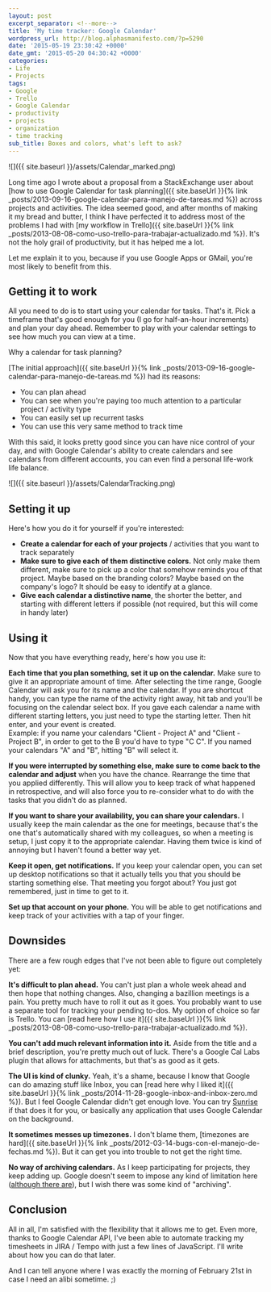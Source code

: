 ```yaml
---
layout: post
excerpt_separator: <!--more-->
title: 'My time tracker: Google Calendar'
wordpress_url: http://blog.alphasmanifesto.com/?p=5290
date: '2015-05-19 23:30:42 +0000'
date_gmt: '2015-05-20 04:30:42 +0000'
categories:
- Life
- Projects
tags:
- Google
- Trello
- Google Calendar
- productivity
- projects
- organization
- time tracking
sub_title: Boxes and colors, what's left to ask?
---
```


![]({{ site.baseurl }}/assets/Calendar_marked.png)

Long time ago I wrote about a proposal from a StackExchange user about [how to use Google Calendar for task planning]({{ site.baseUrl }}{% link _posts/2013-09-16-google-calendar-para-manejo-de-tareas.md %}) across projects and activities. The idea seemed good, and after months of making it my bread and butter, I think I have perfected it to address most of the problems I had with [my workflow in Trello]({{ site.baseUrl }}{% link _posts/2013-08-08-como-uso-trello-para-trabajar-actualizado.md %}). It's  not the holy grail of productivity, but it has helped me a lot.

Let me explain it to you, because if you use Google Apps or GMail, you're most likely to benefit from this.

<!--more-->

## Getting it to work

All you need to do is to start using your calendar for tasks. That's it. Pick a timeframe that's good enough for you (I go for half-an-hour increments) and plan your day ahead. Remember to play with your calendar settings to see how much you can view at a time.

Why a calendar for task planning?

[The initial approach]({{ site.baseUrl }}{% link _posts/2013-09-16-google-calendar-para-manejo-de-tareas.md %}) had its reasons:

- You can plan ahead
- You can see when you're paying too much attention to a particular project / activity type
- You can easily set up recurrent tasks
- You can use this very same method to track time

With this said, it looks pretty good since you can have nice control of your day, and with Google Calendar's ability to create calendars and see calendars from different accounts, you can even find a personal life-work life balance.

![]({{ site.baseurl }}/assets/CalendarTracking.png)


## Setting it up

Here's how you do it for yourself if you're interested:

- **Create a calendar for each of your projects** / activities that you want to track separately
- **Make sure to give each of them distinctive colors.** Not only make them different, make sure to pick up a color that somehow reminds you of that project. Maybe based on the branding colors? Maybe based on the company's logo? It should be easy to identify at a glance.
- **Give each calendar a distinctive name**, the shorter the better, and starting with different letters if possible (not required, but this will come in handy later)

## Using it

Now that you have everything ready, here's how you use it:

**Each time that you plan something, set it up on the calendar.** Make sure to give it an appropriate amount of time. After selecting the time range, Google Calendar will ask you for its name and the calendar. If you are shortcut handy, you can type the name of the activity right away, hit tab and you'll be focusing on the calendar select box. If you gave each calendar a name with different starting letters, you just need to type the starting letter. Then hit enter, and your event is created.<br />
Example: if you name your calendars "Client - Project A" and "Client - Project B", in order to get to the B you'd have to type "C C". If you named your calendars "A" and "B", hitting "B" will select it.

**If you were interrupted by something else, make sure to come back to the calendar and adjust** when you have the chance. Rearrange the time that you applied differently. This will allow you to keep track of what happened in retrospective, and will also force you to re-consider what to do with the tasks that you didn't do as planned.

**If you want to share your availability, you can share your calendars.** I usually keep the main calendar as the one for meetings, because that's the one that's automatically shared with my colleagues, so when a meeting is setup, I just copy it to the appropriate calendar. Having them twice is kind of annoying but I haven't found a better way yet.

**Keep it open, get notifications.** If you keep your calendar open, you can set up desktop notifications so that it actually tells you that you should be starting something else. That meeting you forgot about? You just got remembered, just in time to get to it.

**Set up that account on your phone.** You will be able to get notifications and keep track of your activities with a tap of your finger.

## Downsides

There are a few rough edges that I've not been able to figure out completely yet:

**It's difficult to plan ahead.** You can't just plan a whole week ahead and then hope that nothing changes. Also, changing a bazillion meetings is a pain. You pretty much have to roll it out as it goes. You probably want to use a separate tool for tracking your pending to-dos. My option of choice so far is Trello. You can [read here how I use it]({{ site.baseUrl }}{% link _posts/2013-08-08-como-uso-trello-para-trabajar-actualizado.md %}).

**You can't add much relevant information into it.** Aside from the title and a brief description, you're pretty much out of luck. There's a Google Cal Labs plugin that allows for attachments, but that's as good as it gets.

**The UI is kind of clunky.** Yeah, it's a shame, because I know that Google can do amazing stuff like Inbox, you can [read here why I liked it]({{ site.baseUrl }}{% link _posts/2014-11-28-google-inbox-and-inbox-zero.md %}). But I feel Google Calendar didn't get enough love. You can try [Sunrise](https://calendar.sunrise.am/) if that does it for you, or basically any application that uses Google Calendar on the background.

**It sometimes messes up timezones.** I don't blame them, [timezones are hard]({{ site.baseUrl }}{% link _posts/2012-03-14-bugs-con-el-manejo-de-fechas.md %}). But it can get you into trouble to not get the right time.

**No way of archiving calendars.** As I keep participating for projects, they keep adding up. Google doesn't seem to impose any kind of limitation here ([although there are](https://support.google.com/a/answer/2905486?hl=en)), but I wish there was some kind of "archiving".

## Conclusion

All in all, I'm satisfied with the flexibility that it allows me to get. Even more, thanks to Google Calendar API, I've been able to automate tracking my timesheets in JIRA / Tempo with just a few lines of JavaScript. I'll write about how you can do that later.

And I can tell anyone where I was exactly the morning of February 21st in case I need an alibi sometime. ;)
